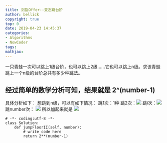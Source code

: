 ```yaml
---
title: 剑指Offer--变态跳台阶
author: bellick
copyright: true
top: 0
date: 2019-04-23 14:45:37
categories:
- Algorithms
- NowCoder
tags:
mathjax:
---
```

一只青蛙一次可以跳上1级台阶，也可以跳上2级……它也可以跳上n级。求该青蛙跳上一个n级的台阶总共有多少种跳法。
## 经过简单的数学分析可知，结果就是 2^(number-1)
具体分析如下：
想跳到n级，可以有如下情况：
跳1次：1种
跳2次：![](https://upload-images.jianshu.io/upload_images/9138587-66322ab6715ad050.gif?imageMogr2/auto-orient/strip)
跳i次：![](https://upload-images.jianshu.io/upload_images/9138587-8bd5349977f03efc.gif?imageMogr2/auto-orient/strip)
跳number次：
![](https://upload-images.jianshu.io/upload_images/9138587-5803aafb305caebf.gif?imageMogr2/auto-orient/strip)
所以加起来就是
![](https://upload-images.jianshu.io/upload_images/9138587-c1c754901663b0d0.gif?imageMogr2/auto-orient/strip)
```
# -*- coding:utf-8 -*-
class Solution:
    def jumpFloorII(self, number):
        # write code here
        return 2**(number-1)
```



